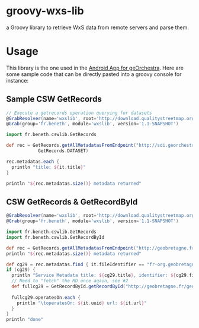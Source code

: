 # groovy-wxs-lib

a Groovy library to retrieve WxS data from remote servers and parse them.

# Usage

This library is the one used in the [Android App for geOrchestra](https://github.com/pmauduit/geor-android).
Here are some sample code that can be directly pasted into a groovy console for instance:

## Sample CSW GetRecords

```groovy
// Execute a getrecords operation querying for datasets
@GrabResolver(name='wxslib', root='http://download.qualitystreetmap.org/maven/')
@Grab(group='fr.beneth', module='wxslib', version='1.1-SNAPSHOT')

import fr.beneth.cswlib.GetRecords

def rec = GetRecords.getAllMetadatasFromEndpoint("http://sdi.georchestra.org/geonetwork/srv/eng/csw",
            GetRecords.DATASET)

rec.metadatas.each {
  println "title: ${it.title}"
}

println "${rec.metadatas.size()} metadata returned"

```

## CSW GetRecords & GetRecordById

```groovy
@GrabResolver(name='wxslib', root='http://download.qualitystreetmap.org/maven/')
@Grab(group='fr.beneth', module='wxslib', version='1.1-SNAPSHOT')

import fr.beneth.cswlib.GetRecords
import fr.beneth.cswlib.GetRecordById

def rec = GetRecords.getAllMetadatasFromEndpoint("http://geobretagne.fr/geonetwork/srv/eng/csw", GetRecords.SERVICE)
println "${rec.metadatas.size()} metadata returned"

def cg29 = rec.metadatas.find { it.fileIdentifier == "fr-org.geobretagne.cg29.wfs" }
if (cg29) {
  println "Service Metadata title: ${cg29.title}, identifier: ${cg29.fileIdentifier}"
  // Need to "fetch" the MD once again, see #2
  def fullcg29 = GetRecordById.getRecordById("http://geobretagne.fr/geonetwork/srv/eng/csw", cg29.fileIdentifier)
  
  fullcg29.operatesOn.each {
    println "\toperatesOn: ${it.uuid} url: ${it.url}"
  }
}
println "done"

```
